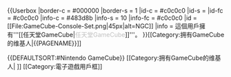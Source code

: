 {{Userbox
  |border-c = #000000
  |border-s = 1
  |id-c     = #c0c0c0
  |id-s     = 
  |id-fc    = #c0c0c0
  |info-c   = #483d8b
  |info-s   = 10
  |info-fc  = #c0c0c0
  |id       = [[File:GameCube-Console-Set.png|45px|alt=NGC]]
  |info     = 這個用戶擁有'''[[任天堂GameCube|<span style="color: #c0c0c0;">任天堂GameCube</span>]]'''。
}}<includeonly>[[Category:拥有GameCube的维基人|{{PAGENAME}}]]</includeonly><noinclude>

{{DEFAULTSORT:#Nintendo GameCube}}
[[Category:拥有GameCube的维基人| ]]
[[Category:電子遊戲用戶框]]
</noinclude>